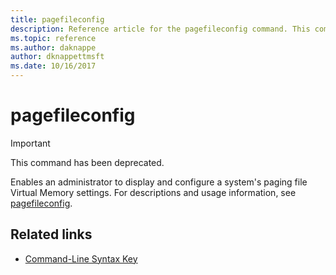 ```yaml
---
title: pagefileconfig
description: Reference article for the pagefileconfig command. This command has been deprecated and isn't guaranteed to be supported in future releases of Windows.
ms.topic: reference
ms.author: daknappe
author: dknappettmsft
ms.date: 10/16/2017
---
```


# pagefileconfig



>[!IMPORTANT]
> This command has been deprecated.

Enables an administrator to display and configure a system's paging file Virtual Memory settings. For descriptions and usage information, see [pagefileconfig](/previous-versions/orphan-topics/ws.10/cc772827(v=ws.10)).

## Related links

- [Command-Line Syntax Key](command-line-syntax-key.md)
